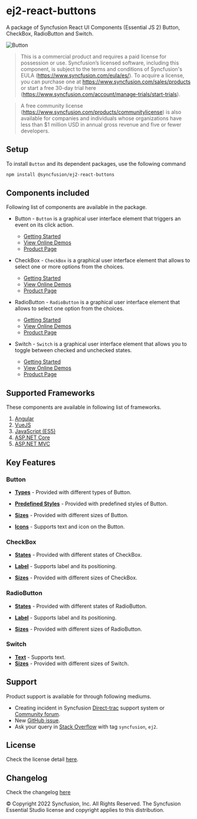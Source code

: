 # ej2-react-buttons

A package of Syncfusion React UI Components (Essential JS 2) Button, CheckBox, RadioButton and Switch.

![Button](https://ej2.syncfusion.com/products/images/button/readme.gif)

> This is a commercial product and requires a paid license for possession or use. Syncfusion’s licensed software, including this component, is subject to the terms and conditions of Syncfusion's EULA (https://www.syncfusion.com/eula/es/). To acquire a license, you can purchase one at https://www.syncfusion.com/sales/products or start a free 30-day trial here (https://www.syncfusion.com/account/manage-trials/start-trials).

> A free community license (https://www.syncfusion.com/products/communitylicense) is also available for companies and individuals whose organizations have less than $1 million USD in annual gross revenue and five or fewer developers.

## Setup

To install `Button` and its dependent packages, use the following command

```sh
npm install @syncfusion/ej2-react-buttons
```

## Components included

Following list of components are available in the package.

* Button - `Button` is a graphical user interface element that triggers an event on its click action.
    * [Getting Started](https://ej2.syncfusion.com/react/documentation/button/getting-started?utm_source=npm&utm_campaign=button)
    * [View Online Demos](https://ej2.syncfusion.com/react/demos/?utm_source=npm&utm_campaign=button#/material/button/default)
    * [Product Page](https://www.syncfusion.com/react-ui-components/button)

* CheckBox - `CheckBox` is a graphical user interface element that allows to select one or more options from the choices.
    * [Getting Started](https://ej2.syncfusion.com/react/documentation/check-box/getting-started?utm_source=npm&utm_campaign=check-box)
    * [View Online Demos](https://ej2.syncfusion.com/react/demos/?utm_source=npm&utm_campaign=check-box#/material/button/check-box)
    * [Product Page](https://www.syncfusion.com/products/react-ui-components/checkbox)

* RadioButton - `RadioButton` is a graphical user interface element that allows to select one option from the choices.
    * [Getting Started](https://ej2.syncfusion.com/react/documentation/radio-button/getting-started?utm_source=npm&utm_campaign=radio-button)
    * [View Online Demos](https://ej2.syncfusion.com/react/demos/?utm_source=npm&utm_campaign=radio-button#/material/button/radio-button)
    * [Product Page](https://www.syncfusion.com/products/react-ui-components/radio-button)

* Switch - `Switch` is a graphical user interface element that allows you to toggle between checked and unchecked states.
    * [Getting Started](https://ej2.syncfusion.com/react/documentation/switch/getting-started?utm_source=npm&utm_campaign=switch)
    * [View Online Demos](https://ej2.syncfusion.com/react/demos/?utm_source=npm&utm_campaign=switch#/material/button/switch)
    * [Product Page](https://www.syncfusion.com/react-ui-components/toggle-switch-button)

## Supported Frameworks

These components are available in following list of frameworks.

1. [Angular](https://github.com/syncfusion/ej2-angular-ui-components/tree/master/components/buttons?utm_source=npm&utm_campaign=button)
2. [VueJS](https://github.com/syncfusion/ej2-vue-ui-components/tree/master/components/buttons?utm_source=npm&utm_campaign=button)
3. [JavaScript (ES5)](https://www.syncfusion.com/javascript-ui-controls)
4. [ASP.NET Core](https://www.syncfusion.com/aspnet-core-ui-controls)
5. [ASP.NET MVC](https://www.syncfusion.com/aspnet-mvc-ui-controls)

## Key Features

### Button

* [**Types**](https://ej2.syncfusion.com/react/documentation/button/types-and-styles#button-types) - Provided with different types of Button.

* [**Predefined Styles**](https://ej2.syncfusion.com/react/documentation/button/types-and-styles#button-styles) - Provided with predefined styles of Button.

* [**Sizes**](https://ej2.syncfusion.com/react/documentation/button/types-and-styles#button-size) - Provided with different sizes of Button.

* [**Icons**](https://ej2.syncfusion.com/react/documentation/button/types-and-styles#icons) - Supports text and icon on the Button.

### CheckBox

* [**States**](https://ej2.syncfusion.com/react/documentation/check-box/getting-started#change-the-checkbox-state) - Provided with different states of CheckBox.

* [**Label**](https://ej2.syncfusion.com/react/documentation/check-box/label-and-size#label) - Supports label and its positioning.

* [**Sizes**](https://ej2.syncfusion.com/react/documentation/check-box/label-and-size#size) - Provided with different sizes of CheckBox.

### RadioButton

* [**States**](https://ej2.syncfusion.com/react/documentation/radio-button/getting-started#change-the-radiobutton-state) - Provided with different states of RadioButton.

* [**Label**](https://ej2.syncfusion.com/react/documentation/radio-button/label-and-size#label) - Supports label and its positioning.

* [**Sizes**](https://ej2.syncfusion.com/react/documentation/radio-button/label-and-size#size) - Provided with different sizes of RadioButton.

### Switch

* [**Text**](https://ej2.syncfusion.com/react/documentation/switch/getting-started#set-text-on-switch) - Supports text.
* [**Sizes**](https://ej2.syncfusion.com/react/documentation/switch/how-to#change-size) - Provided with different sizes of Switch.

## Support

Product support is available for through following mediums.

* Creating incident in Syncfusion [Direct-trac](https://www.syncfusion.com/support/directtrac/incidents?utm_source=npm&utm_campaign=button) support system or [Community forum](https://www.syncfusion.com/forums/react-js2?utm_source=npm&utm_campaign=button).
* New [GitHub issue](https://github.com/syncfusion/ej2-react-ui-components/issues/new).
* Ask your query in [Stack Overflow](https://stackoverflow.com/?utm_source=npm&utm_campaign=button) with tag `syncfusion`, `ej2`.

## License

Check the license detail [here](https://github.com/syncfusion/ej2-react-ui-components/blob/master/license).

## Changelog

Check the changelog [here](https://github.com/syncfusion/ej2-react-ui-components/blob/master/components/buttons/CHANGELOG.md)

© Copyright 2022 Syncfusion, Inc. All Rights Reserved. The Syncfusion Essential Studio license and copyright applies to this distribution.
